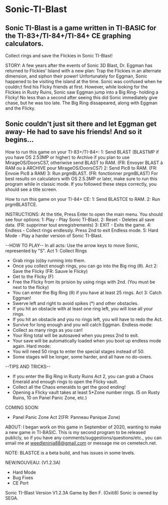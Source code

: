 # Sonic-TI-Blast
Sonic TI-Blast is a game written in TI-BASIC for the TI-83+/TI-84+/TI-84+ CE graphing calculators.
-----
Collect rings and save the Flickies in Sonic TI-Blast!

STORY:
A few years after the events of Sonic 3D Blast, Dr. Eggman has returned to Flickies' Island with a new plan: 
Trap the Flickies in an alternate dimension, and siphon their power!
Unfortunately for Eggman, Sonic happened to be visiting the island at the time.
Sonic was confused when he couldn;t find his Flicky friends at first.
However, while looking for the Flickies in Rusty Ruins, Sonic saw Eggman jump into a Big Ring- holding a Flicky!
No less than a second after seeing this did Sonic immediately give chase, but he was too late.
The Big Ring dissapeared, along with Eggman and the Flicky.

Sonic couldn't just sit there and let Eggman get away- He had to save his friends!
And so it begins...
-----
How to run this game on your TI-83+/TI-84+:
1: Send BLAST (BLASTMP if you have OS 2.53MP or higher) to Archive if you plan to use MirageOS/DoorsCS7, otheriwise send BLAST to RAM. (FR: Envoyer BLAST à RAM ou à ARCHIVE pour MirageOS/DoorsCS7)
2: Send Pic8 to RAM. (FR: Envoie Pic8 à RAM)
3: Run prgmBLAST. (FR: fonctionner prgmBLAST) For best results on calculators with OS 2.5.3MP or later, make sure to run this program while in classic mode.
If you followed these steps correctly, you should see a title screen. 

How to run this game on your TI-84+ CE:
1: Send BLASTCE to RAM.
2: Run prgmBLASTCE.

INSTRUCTIONS:
At the title, Press Enter to open the main menu. You should see four options:
1: Play - Play Sonic TI-Blast.
2: Reset - Deletes all save data. (FR: supprimer tout enregistrements)
3: EXIT - Exits the game.
4: Endless - Collect rings endlessly. Press 2nd to exit Endless mode.
5: Hard Mode - Play a harder version of Sonic TI-Blast.

--HOW TO PLAY--
In all acts: Use the arrow keys to move Sonic, represented by "S".
 Act 1: Collect Rings
 - Grab rings (o)by running into them. 
 - Once you collect enough rings, you can go into the Big ring (θ).
 Act 2: Save the Flicky (FR: Sauve le Flicky)
 - Get to the Flicky (F)
 - Free the Flicky from its prision by using rings with 2nd. (You must be next to the flicky)
 - You can enter the Big Ring (θ) if you have at least 25 rings.
 Act 3: Catch Eggman!
 - Swerve left and right to avoid spikes (*) and other obstacles.
 - If you hit an obstacle with at least one ring left, you will lose all your rings. 
 - If you hit an obstacle and you no rings left, you will have to redo the Act.
 - Survive for long enough and you will catch Eggman.
 Endless mode:
 - Collect as many rings as you can! 
 - Your Ring total will be autosaved when you press 2nd to exit.
 - Your save will be automatically loaded when you boot up endless mode again.
 Hard mode:
 - You will need 50 rings to enter the special stages instead of 50.
 - Some stages will be longer, some harder, and all have no do-overs. 

--TIPS AND TRICKS--
 - If you enter the Big Ring in Rusty Ruins Act 2, you can grab a Chaos Emerald and enough rings to open the Flicky vault. 
 - Collect all the Chaos emeralds to get the good ending!
 - Opening a Flicky vault takes at least 5*Zone number rings. (5 on Rusty Ruins, 10 on Panel Panic Zone, etc.)

COMING SOON:
- Panel Panic Zone Act 2(FR: Panneau Panique Zone)

ABOUT:
I began work on this game in September of 2020, wanting to make a new game in TI-BASIC.
This is my second program to be released publicly, so if you have any comments/suggestions/questions/etc.,
you can email me at weedleninja88@gmail.com or message me on cemetech.net.

NOTE:
BLASTCE is a beta build, and has issues in some levels.

NEW/NOUVEAU:
(V1.2.3A)
- Hard Mode
- Bug Fixes
- CE Port

Sonic TI-Blast Version V1.2.3A
Game by Ben F. (Oxiti8)
Sonic is owned by SEGA.
